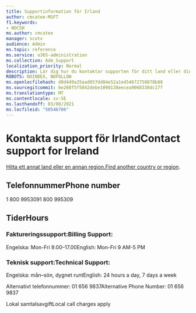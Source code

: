 ```yaml
---
title: Supportinformation för Irland
author: cmcatee-MSFT
f1.keywords:
- NOCSH
ms.author: cmcatee
manager: scotv
audience: Admin
ms.topic: reference
ms.service: o365-administration
ms.collection: Adm_Support
localization_priority: Normal
description: Lär dig hur du kontaktar supporten för ditt land eller din region.
ROBOTS: NOINDEX, NOFOLLOW
ms.openlocfilehash: d0d449a35aad057dd84e52a1e454672750878b88
ms.sourcegitcommit: 6e260f5f5842debe1098138eecea9068330dc17f
ms.translationtype: MT
ms.contentlocale: sv-SE
ms.lasthandoff: 03/08/2021
ms.locfileid: "50546706"
---
```

# <a name="contact-support-for-ireland"></a><span data-ttu-id="5f233-103">Kontakta support för Irland</span><span class="sxs-lookup"><span data-stu-id="5f233-103">Contact support for Ireland</span></span>

<span data-ttu-id="5f233-104">[Hitta ett annat land eller en annan region.](../contact-support-for-business-products.md)</span><span class="sxs-lookup"><span data-stu-id="5f233-104">[Find another country or region](../contact-support-for-business-products.md).</span></span>

## <a name="phone-number"></a><span data-ttu-id="5f233-105">Telefonnummer</span><span class="sxs-lookup"><span data-stu-id="5f233-105">Phone number</span></span>
<span data-ttu-id="5f233-106">1 800 995309</span><span class="sxs-lookup"><span data-stu-id="5f233-106">1 800 995309</span></span>

## <a name="hours"></a><span data-ttu-id="5f233-107">Tider</span><span class="sxs-lookup"><span data-stu-id="5f233-107">Hours</span></span>
### <a name="billing-support"></a><span data-ttu-id="5f233-108">Faktureringssupport:</span><span class="sxs-lookup"><span data-stu-id="5f233-108">Billing Support:</span></span>

<span data-ttu-id="5f233-109">Engelska: Mon-Fri 9.00–17.00</span><span class="sxs-lookup"><span data-stu-id="5f233-109">English: Mon-Fri 9 AM-5 PM</span></span>

### <a name="technical-support"></a><span data-ttu-id="5f233-110">Teknisk support:</span><span class="sxs-lookup"><span data-stu-id="5f233-110">Technical Support:</span></span>

<span data-ttu-id="5f233-111">Engelska: mån–sön, dygnet runt</span><span class="sxs-lookup"><span data-stu-id="5f233-111">English: 24 hours a day, 7 days a week</span></span>

<span data-ttu-id="5f233-112">Alternativt telefonnummer: 01 656 9837</span><span class="sxs-lookup"><span data-stu-id="5f233-112">Alternative Phone Number: 01 656 9837</span></span>

<span data-ttu-id="5f233-113">Lokal samtalsavgift</span><span class="sxs-lookup"><span data-stu-id="5f233-113">Local call charges apply</span></span>
